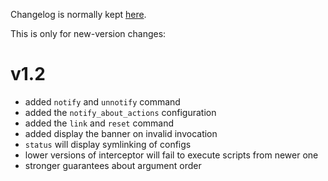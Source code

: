 Changelog is normally kept [here](https://github.com/Cervi-Robotics/interceptor/releases).

This is only for new-version changes:

# v1.2

* added `notify` and `unnotify` command
* added the `notify_about_actions` configuration
* added the `link` and `reset` command
* added display the banner on invalid invocation
* `status` will display symlinking of configs
* lower versions of interceptor will fail to execute scripts from newer one
* stronger guarantees about argument order

